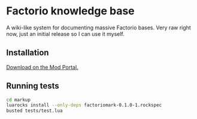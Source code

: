 # Factorio knowledge base

A wiki-like system for documenting massive Factorio bases. Very raw right now, just an initial release so I can use it myself.

## Installation

[Download on the Mod Portal.](https://mods.factorio.com/mod/the418_kb)

## Running tests

```sh
cd markup
luarocks install --only-deps factoriomark-0.1.0-1.rockspec
busted tests/test.lua
```
